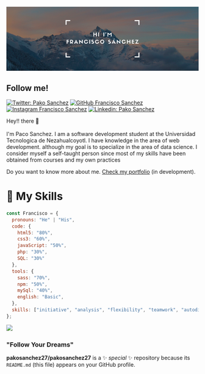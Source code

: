 ![Francisco Sanchez](./img/fondo2.png)

## Follow me! 
[![Twitter: Pako Sanchez](https://img.shields.io/twitter/follow/PakoSan98?style=social)](https://twitter.com/PakoSan98)  [![GitHub Francisco Sanchez](https://img.shields.io/github/followers/pakosanchez27?label=follow&style=social)](https://github.com/pakosanchez27) 
[![Instagram Francisco Sanchez](https://img.shields.io/twitter/url?label=Pako%20Sanchez&logo=Instagram&style=social&url=https%3A%2F%2Fwww.instagram.com%2Fpako_sanchez98%2F%3Fhl%3Des-la)](https://www.instagram.com/pako_sanchez98/?hl=es-la) 
 [![Linkedin: Pako Sanchez](https://img.shields.io/badge/-FranciscoSanchez-blue?style=flat-square&logo=Linkedin&logoColor=white&link=https://https://www.linkedin.com/in/francisco-javier-sánchez-tirado-327006178/)](https://www.linkedin.com/in/francisco-javier-sánchez-tirado-327006178/) 

 Hey!! there 👋 <br> <br>
I'm Paco Sanchez. I am a software development student at the Universidad Tecnologica de Nezahualcoyotl.
I have knowledge in the area of web development. although my goal is to specialize in the area of data science.
I consider myself a self-taught person since most of my skills have been obtained from courses and my own practices

Do you want to know more about me. [Check my portfolio]() (in development).

# 💼 My Skills

```javascript
const Francisco = {
  pronouns: "He" | "His",
  code: {
    html5: "80%",
    css3: "60%",
    javaScript: "50%",
    php: "30%",
    SQL: "30%"
  },
  tools: {
    sass: "70%",
    npm: "50%",
    mySql: "40%",
    english: "Basic",
  },
  skills: ["initiative", "analysis", "flexibility", "teamwork", "autodidact"],
};


```
<img src="https://media.giphy.com/media/3oFzlXaiuAw8UulQwU/giphy-downsized-large.gif" width="100"> <br>
### "Follow Your Dreams" 


**pakosanchez27/pakosanchez27** is a ✨ _special_ ✨ repository because its `README.md` (this file) appears on your GitHub profile.

